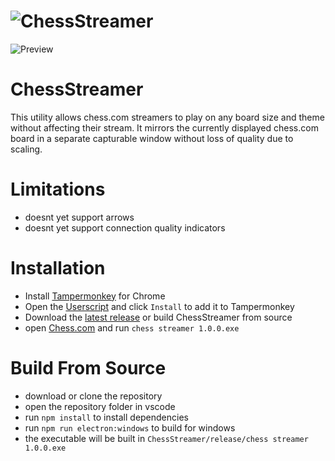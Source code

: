 # ![ChessStreamer](https://raw.github.com/SmallFont/ChessStreamer/master/doc/logo.png)
![Preview](https://raw.github.com/SmallFont/ChessStreamer/master/doc/preview.gif)

# ChessStreamer
This utility allows chess.com streamers to play on any board size and theme without affecting their stream.
It mirrors the currently displayed chess.com board in a separate capturable window without loss of quality due to scaling.

# Limitations
- doesnt yet support arrows
- doesnt yet support connection quality indicators

# Installation
- Install [Tampermonkey](https://chrome.google.com/webstore/detail/tampermonkey/dhdgffkkebhmkfjojejmpbldmpobfkfo?hl=en) for Chrome 
- Open the [Userscript](https://github.com/SmallFont/ChessStreamer/raw/master/chessStreamer.user.js) and click `Install` to add it to Tampermonkey
- Download the [latest release](https://github.com/SmallFont/ChessStreamer/releases/download/v1.0.0/chess.streamer.1.0.0.exe) or build ChessStreamer from source
- open [Chess.com](https://chess.com/live) and run `chess streamer 1.0.0.exe` 

# Build From Source
- download or clone the repository
- open the repository folder in vscode 
- run `npm install` to install dependencies
- run `npm run electron:windows` to build for windows 
- the executable will be built in `ChessStreamer/release/chess streamer 1.0.0.exe`